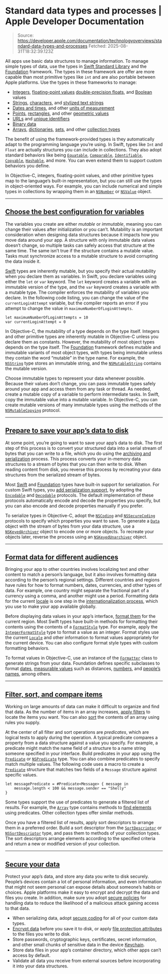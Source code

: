 # Standard data types and processes | Apple Developer Documentation

> Source: https://developer.apple.com/documentation/technologyoverviews/standard-data-types-and-processes
> Fetched: 2025-08-31T18:32:39.123Z

All apps use basic data structures to manage information. To manage simple types of data, use the types in [Swift Standard Library](https://developer.apple.com/documentation/Swift/swift-standard-library) and the [Foundation](https://developer.apple.com/documentation/Foundation) framework. The types in these framework are offer are more capable than most primitive types like `int` and are also portable between Apple platforms. Use the types in these frameworks to manage:

- [Integers](https://developer.apple.com/documentation/Swift/Int), [floating-point values](https://developer.apple.com/documentation/Swift/Float) [double-precision floats](https://developer.apple.com/documentation/Swift/Double), and [Boolean](https://developer.apple.com/documentation/Swift/Bool) values
- [Strings](https://developer.apple.com/documentation/Swift/String), [characters](https://developer.apple.com/documentation/Swift/Character), and [stylized text strings](https://developer.apple.com/documentation/Foundation/AttributedString)
- [Dates and times](https://developer.apple.com/documentation/Foundation/dates-and-times), and other [units of measurement](https://developer.apple.com/documentation/Foundation/units-and-measurement)
- [Points](https://developer.apple.com/documentation/Foundation/NSPoint), [rectangles](https://developer.apple.com/documentation/Foundation/NSRect), and other [geometric values](https://developer.apple.com/documentation/Foundation/numbers-data-and-basic-values)
- [URLs](https://developer.apple.com/documentation/Foundation/URL) and [unique identifiers](https://developer.apple.com/documentation/Foundation/UUID)
- [Binary data](https://developer.apple.com/documentation/Foundation/Data)
- [Arrays](https://developer.apple.com/documentation/Swift/Array), [dictionaries](https://developer.apple.com/documentation/Swift/Dictionary), [sets](https://developer.apple.com/documentation/Swift/Set), and other [collection types](https://developer.apple.com/documentation/Foundation/collections)

The benefit of using the framework-provided types is they automatically adapt to the programming language you’re using. In Swift, types like `Int` and `Float` are actually structures you can include in collections. They also adopt standard behaviors like being [`Equatable`](https://developer.apple.com/documentation/Swift/Equatable), [`Comparable`](https://developer.apple.com/documentation/Swift/Comparable), [`Identifiable`](https://developer.apple.com/documentation/Swift/Identifiable), [`Copyable`](https://developer.apple.com/documentation/Swift/Copyable), [`Hashable`](https://developer.apple.com/documentation/Swift/Hashable), and more. You can even extend them to support custom behaviors you define.

In Objective-C, integers, floating-point values, and other primitive types map to the language’s built-in representation, but you can still use the types in object-oriented ways. For example, you can include numerical and simple types in collections by wrapping them in an [`NSNumber`](https://developer.apple.com/documentation/Foundation/NSNumber) or [`NSValue`](https://developer.apple.com/documentation/Foundation/NSValue) object.

---

## [Choose the best configuration for variables](https://developer.apple.com/documentation/technologyoverviews/standard-data-types-and-processes#Choose-the-best-configuration-for-variables)

The variables you create are either _mutable_ or _immutable_, meaning you can change their values after initialization or you can’t. Mutability is an important consideration when designing data structures because it impacts how you move data around your app. A structure with only immutable data values doesn’t change, so multiple tasks can safely access that structure at the same time. The same isn’t true if the structure contains a mutable value. Tasks must synchronize access to a mutable structure to avoid corrupting the data inside it.

[Swift](https://developer.apple.com/documentation/Swift) types are inherently mutable, but you specify their actual mutability when you declare them as variables. In Swift, you declare variables using either the `let` or `var` keyword. The `let` keyword creates a variable with an immutable version of the type, and the `var` keyword creates a variable with a mutable type. The compiler enforces the mutability of variables you declare. In the following code listing, you can change the value of the `currentLoginAttempt` variable, but the compiler reports an error if you attempt to change the value in `maximumNumberOfLoginAttempts`.

```
let maximumNumberOfLoginAttempts = 10
var currentLoginAttempt = 0
```

In Objective-C, the mutability of a type depends on the type itself. Integers and other primitive types are inherently mutable in Objective-C unless you declare them as constants. However, the mutability of most object types depends on the type itself. The [Foundation](https://developer.apple.com/documentation/Foundation) framework defines mutable and immutable variants of most object types, with types being immutable unless they contain the word “mutable” in the type name. For example, the [`NSString`](https://developer.apple.com/documentation/Foundation/NSString) type stores an immutable string, and the [`NSMutableString`](https://developer.apple.com/documentation/Foundation/NSMutableString) contains the mutable version.

Choose immutable types to represent your data whenever possible. Because their values don’t change, you can pass immutable types safely around your app and access them from any task or thread. As needed, create a mutable copy of a variable to perform intermediate tasks. In Swift, copy the immutable value into a mutable variable. In Objective-C, you can create mutable versions of many immutable types using the methods of the [`NSMutableCopying`](https://developer.apple.com/documentation/Foundation/NSMutableCopying) protocol.

---

## [Prepare to save your app’s data to disk](https://developer.apple.com/documentation/technologyoverviews/standard-data-types-and-processes#Prepare-to-save-your-apps-data-to-disk)

At some point, you’re going to want to save your app’s data to disk. The first step of this process is to convert your structured data into a serial stream of bytes that you can write to a file, which you do using the [archiving and serialization](https://developer.apple.com/documentation/Foundation/archives-and-serialization) process. This process converts your in-memory data structures to a stream of bytes that you can then write to disk. When reading content from disk, you reverse this process by recreating your data structures from the serialized stream of bytes.

Most [Swift](https://developer.apple.com/documentation/Swift) and [Foundation](https://developer.apple.com/documentation/Foundation) types have built-in support for serialization. For custom Swift types, you [add serialization support](https://developer.apple.com/documentation/Foundation/encoding-and-decoding-custom-types), by adopting the [`Encodable`](https://developer.apple.com/documentation/Swift/Encodable) and [`Decodable`](https://developer.apple.com/documentation/Swift/Decodable) protocols. The default implementation of these protocols automatically encode and decode the properties you specify, but you can also encode and decode properties manually if you prefer.

To serialize types in Objective-C, adopt the [`NSCoding`](https://developer.apple.com/documentation/Foundation/NSCoding) and [`NSSecureCoding`](https://developer.apple.com/documentation/Foundation/NSSecureCoding) protocols to specify which properties you want to save. To generate a [`Data`](https://developer.apple.com/documentation/Foundation/Data) object with the stream of bytes from your data structure, use a [`NSKeyedArchiver`](https://developer.apple.com/documentation/Foundation/NSKeyedArchiver) object to encode one or more objects. To recreate your objects later, reverse the process using an [`NSKeyedUnarchiver`](https://developer.apple.com/documentation/Foundation/NSKeyedUnarchiver) object.

---

## [Format data for different audiences](https://developer.apple.com/documentation/technologyoverviews/standard-data-types-and-processes#Format-data-for-different-audiences)

Bringing your app to other countries involves localizing text and other content to match a person’s language, but it also involves formatting data according to the person’s regional settings. Different countries and regions have rules for how to format numbers, dates, currencies, and other types of data. For example, one country might separate the fractional part of a currency using a comma, and another might use a period. Formatting data for the current [locale](https://developer.apple.com/documentation/Foundation/Locale) is one step in the [internationalization process](https://developer.apple.com/documentation/Xcode/supporting-multiple-languages-in-your-app), which you use to make your app available globally.

Before displaying data values in your app’s interface, [format them](https://developer.apple.com/documentation/Foundation/data-formatting) for the current region. Most Swift types have built-in methods for formatting their contents using the contents of a [`FormatStyle`](https://developer.apple.com/documentation/Foundation/FormatStyle) type. For example, apply the [`IntegerFormatStyle`](https://developer.apple.com/documentation/Foundation/IntegerFormatStyle) type to format a value as an integer. Format styles use the current [`Locale`](https://developer.apple.com/documentation/Foundation/Locale) and other information to format values appropriately for the current device. You can also configure format style types with custom formatting behaviors.

To format values in Objective-C, use an instance of the [`Formatter`](https://developer.apple.com/documentation/Foundation/Formatter) class to generate strings from your data. Foundation defines specific subclasses to format [dates](https://developer.apple.com/documentation/Foundation/DateFormatter), [measurable values](https://developer.apple.com/documentation/Foundation/DateFormatter) such as distances, [numbers](https://developer.apple.com/documentation/Foundation/NumberFormatter), and [people’s names](https://developer.apple.com/documentation/Foundation/PersonNameComponentsFormatter), among others.

---

## [Filter, sort, and compare items](https://developer.apple.com/documentation/technologyoverviews/standard-data-types-and-processes#Filter-sort-and-compare-items)

Working on large amounts of data can make it difficult to organize and find that data. As the number of items in an array increases, [apply filters](https://developer.apple.com/documentation/Foundation/filters-and-sorting) to locate the items you want. You can also [sort](https://developer.apple.com/documentation/Foundation/filters-and-sorting) the contents of an array using rules you supply.

At the center of all filter and sort operations are _predicates_, which are logical tests to apply during the operation. A typical predicate compares a property from a data structure against a value you specify. For example, a predicate might match the name field of a structure to a name string someone specified in your interface. Build predicates in your app using the [`Predicate`](https://developer.apple.com/documentation/Foundation/Predicate) or [`NSPredicate`](https://developer.apple.com/documentation/Foundation/NSPredicate) type. You can also combine predicates to specify match multiple values. The following code uses a macro to create a [`Predicate`](https://developer.apple.com/documentation/Foundation/Predicate) structure that matches two fields of a `Message` structure against specific values.

```
let messagePredicate = #Predicate<Message> { message in
    message.length < 100 && message.sender == "Shelly"
}
```

Some types support the use of predicates to generate a filtered list of results. For example, the [`Array`](https://developer.apple.com/documentation/Swift/Array) type contains methods to [find elements](https://developer.apple.com/documentation/Swift/Array) using predicates. Other collection types offer similar methods.

Once you have a filtered list of results, apply sort descriptors to arrange them in a preferred order. Build a sort descriptor from the [`SortDescriptor`](https://developer.apple.com/documentation/Foundation/SortDescriptor) or [`NSSortDescriptor`](https://developer.apple.com/documentation/Foundation/NSSortDescriptor) type, and pass them to methods of your collection types. The sort descriptors arrange elements according to the specified criteria and return a new or modified version of your collection.

---

## [Secure your data](https://developer.apple.com/documentation/technologyoverviews/standard-data-types-and-processes#Secure-your-data)

Protect your app’s data, and store any data you write to disk securely. People’s devices contain a lot of personal information, and even information that might not seem personal can expose details about someone’s habits or choices. Apple platforms make it easy to encrypt and decrypt the data and files you create. In addition, make sure you adopt [secure policies](https://developer.apple.com/documentation/Security) for handling data to reduce the likelihood of a malicious attack gaining access to that data.

- When serializing data, adopt [secure coding](https://developer.apple.com/documentation/Foundation/NSSecureCoding) for all of your custom data types.
- [Encrypt data](https://developer.apple.com/documentation/CryptoKit) before you save it to disk, or apply [file protection attributes](https://developer.apple.com/documentation/Foundation/FileProtectionType) to the files you write to disk.
- Store passwords, cryptographic keys, certificates, secret information, and other small chunks of sensitive data in the device [Keychain](https://developer.apple.com/documentation/Security/keychain-services).
- Store data files in your app’s container directory, which other apps can’t access by default.
- Validate all data you receive from external sources before incorporating it into your data structures.
